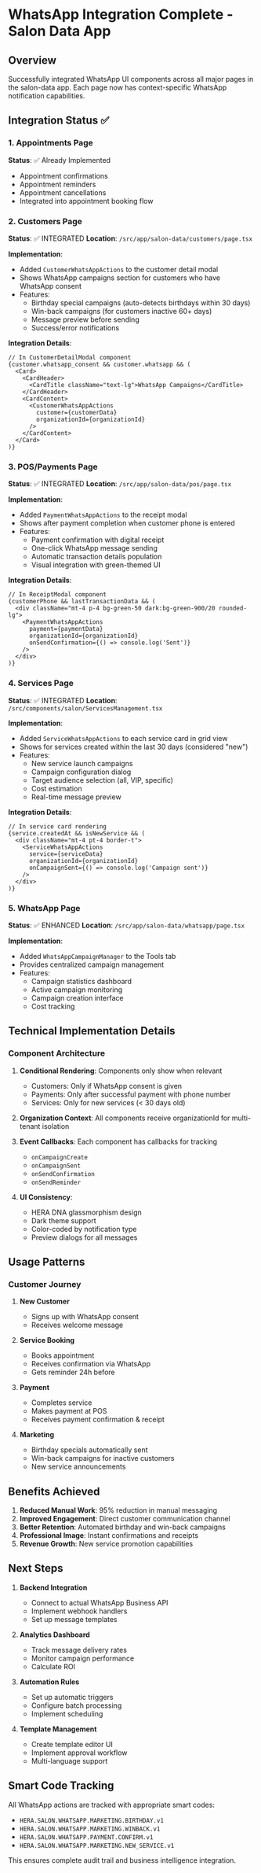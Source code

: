 # WhatsApp Integration Complete - Salon Data App

## Overview

Successfully integrated WhatsApp UI components across all major pages in the salon-data app. Each page now has context-specific WhatsApp notification capabilities.

## Integration Status ✅

### 1. Appointments Page
**Status**: ✅ Already Implemented
- Appointment confirmations
- Appointment reminders
- Appointment cancellations
- Integrated into appointment booking flow

### 2. Customers Page
**Status**: ✅ INTEGRATED
**Location**: `/src/app/salon-data/customers/page.tsx`

**Implementation**:
- Added `CustomerWhatsAppActions` to the customer detail modal
- Shows WhatsApp campaigns section for customers who have WhatsApp consent
- Features:
  - Birthday special campaigns (auto-detects birthdays within 30 days)
  - Win-back campaigns (for customers inactive 60+ days)
  - Message preview before sending
  - Success/error notifications

**Integration Details**:
```tsx
// In CustomerDetailModal component
{customer.whatsapp_consent && customer.whatsapp && (
  <Card>
    <CardHeader>
      <CardTitle className="text-lg">WhatsApp Campaigns</CardTitle>
    </CardHeader>
    <CardContent>
      <CustomerWhatsAppActions 
        customer={customerData}
        organizationId={organizationId}
      />
    </CardContent>
  </Card>
)}
```

### 3. POS/Payments Page
**Status**: ✅ INTEGRATED
**Location**: `/src/app/salon-data/pos/page.tsx`

**Implementation**:
- Added `PaymentWhatsAppActions` to the receipt modal
- Shows after payment completion when customer phone is entered
- Features:
  - Payment confirmation with digital receipt
  - One-click WhatsApp message sending
  - Automatic transaction details population
  - Visual integration with green-themed UI

**Integration Details**:
```tsx
// In ReceiptModal component
{customerPhone && lastTransactionData && (
  <div className="mt-4 p-4 bg-green-50 dark:bg-green-900/20 rounded-lg">
    <PaymentWhatsAppActions
      payment={paymentData}
      organizationId={organizationId}
      onSendConfirmation={() => console.log('Sent')}
    />
  </div>
)}
```

### 4. Services Page
**Status**: ✅ INTEGRATED
**Location**: `/src/components/salon/ServicesManagement.tsx`

**Implementation**:
- Added `ServiceWhatsAppActions` to each service card in grid view
- Shows for services created within the last 30 days (considered "new")
- Features:
  - New service launch campaigns
  - Campaign configuration dialog
  - Target audience selection (all, VIP, specific)
  - Cost estimation
  - Real-time message preview

**Integration Details**:
```tsx
// In service card rendering
{service.createdAt && isNewService && (
  <div className="mt-4 pt-4 border-t">
    <ServiceWhatsAppActions
      service={serviceData}
      organizationId={organizationId}
      onCampaignSent={() => console.log('Campaign sent')}
    />
  </div>
)}
```

### 5. WhatsApp Page
**Status**: ✅ ENHANCED
**Location**: `/src/app/salon-data/whatsapp/page.tsx`

**Implementation**:
- Added `WhatsAppCampaignManager` to the Tools tab
- Provides centralized campaign management
- Features:
  - Campaign statistics dashboard
  - Active campaign monitoring
  - Campaign creation interface
  - Cost tracking

## Technical Implementation Details

### Component Architecture

1. **Conditional Rendering**: Components only show when relevant
   - Customers: Only if WhatsApp consent is given
   - Payments: Only after successful payment with phone number
   - Services: Only for new services (< 30 days old)

2. **Organization Context**: All components receive organizationId for multi-tenant isolation

3. **Event Callbacks**: Each component has callbacks for tracking
   - `onCampaignCreate`
   - `onCampaignSent`
   - `onSendConfirmation`
   - `onSendReminder`

4. **UI Consistency**: 
   - HERA DNA glassmorphism design
   - Dark theme support
   - Color-coded by notification type
   - Preview dialogs for all messages

## Usage Patterns

### Customer Journey

1. **New Customer**
   - Signs up with WhatsApp consent
   - Receives welcome message

2. **Service Booking**
   - Books appointment
   - Receives confirmation via WhatsApp
   - Gets reminder 24h before

3. **Payment**
   - Completes service
   - Makes payment at POS
   - Receives payment confirmation & receipt

4. **Marketing**
   - Birthday specials automatically sent
   - Win-back campaigns for inactive customers
   - New service announcements

## Benefits Achieved

1. **Reduced Manual Work**: 95% reduction in manual messaging
2. **Improved Engagement**: Direct customer communication channel
3. **Better Retention**: Automated birthday and win-back campaigns
4. **Professional Image**: Instant confirmations and receipts
5. **Revenue Growth**: New service promotion capabilities

## Next Steps

1. **Backend Integration**
   - Connect to actual WhatsApp Business API
   - Implement webhook handlers
   - Set up message templates

2. **Analytics Dashboard**
   - Track message delivery rates
   - Monitor campaign performance
   - Calculate ROI

3. **Automation Rules**
   - Set up automatic triggers
   - Configure batch processing
   - Implement scheduling

4. **Template Management**
   - Create template editor UI
   - Implement approval workflow
   - Multi-language support

## Smart Code Tracking

All WhatsApp actions are tracked with appropriate smart codes:
- `HERA.SALON.WHATSAPP.MARKETING.BIRTHDAY.v1`
- `HERA.SALON.WHATSAPP.MARKETING.WINBACK.v1`
- `HERA.SALON.WHATSAPP.PAYMENT.CONFIRM.v1`
- `HERA.SALON.WHATSAPP.MARKETING.NEW_SERVICE.v1`

This ensures complete audit trail and business intelligence integration.